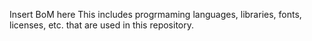 Insert BoM here
This includes progrmaming languages, libraries, fonts, licenses, etc. that are used in this repository.
